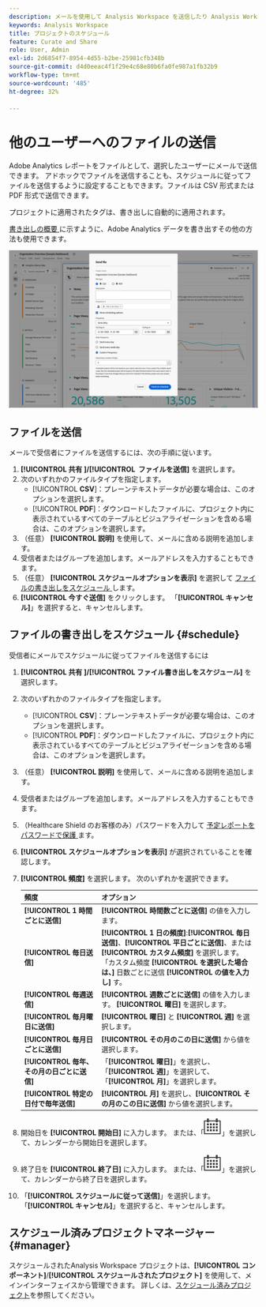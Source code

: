 ```yaml
---
description: メールを使用して Analysis Workspace を送信したり Analysis Workspace の配信をスケジュールしたりします。
keywords: Analysis Workspace
title: プロジェクトのスケジュール
feature: Curate and Share
role: User, Admin
exl-id: 2d6854f7-8954-4d55-b2be-25981cfb348b
source-git-commit: d4d0eeac4f1f29e4c68e80b6fa0fe987a1fb32b9
workflow-type: tm+mt
source-wordcount: '485'
ht-degree: 32%

---
```


# 他のユーザーへのファイルの送信

Adobe Analytics レポートをファイルとして、選択したユーザーにメールで送信できます。 アドホックでファイルを送信することも、スケジュールに従ってファイルを送信するように設定することもできます。ファイルは CSV 形式または PDF 形式で送信できます。

プロジェクトに適用されたタグは、書き出しに自動的に適用されます。

[ 書き出しの概要 ](/help/export/home.md) に示すように、Adobe Analytics データを書き出すその他の方法も使用できます。

![ファイルを送信](assets/send-file.png)

## ファイルを送信

メールで受信者にファイルを送信するには、次の手順に従います。

1. **[!UICONTROL 共有 &#x200B;]/[!UICONTROL &#x200B; ファイルを送信]** を選択します。
1. 次のいずれかのファイルタイプを指定します。
   * [!UICONTROL **CSV**]：プレーンテキストデータが必要な場合は、このオプションを選択します。
   * [!UICONTROL **PDF**]：ダウンロードしたファイルに、プロジェクト内に表示されているすべてのテーブルとビジュアライゼーションを含める場合は、このオプションを選択します。
1. （任意） **[!UICONTROL 説明]** を使用して、メールに含める説明を追加します。
1. 受信者またはグループを追加します。メールアドレスを入力することもできます。
1. （任意） **[!UICONTROL スケジュールオプションを表示]** を選択して [ ファイルの書き出しをスケジュール ](#schedule-file-export) します。
1. **[!UICONTROL 今すぐ送信]** をクリックします。 「**[!UICONTROL キャンセル]**」を選択すると、キャンセルします。


## ファイルの書き出しをスケジュール {#schedule}

受信者にメールでスケジュールに従ってファイルを送信するには

1. **[!UICONTROL 共有 &#x200B;]/[!UICONTROL &#x200B; ファイル書き出しをスケジュール]** を選択します。
1. 次のいずれかのファイルタイプを指定します。
   * [!UICONTROL **CSV**]：プレーンテキストデータが必要な場合は、このオプションを選択します。
   * [!UICONTROL **PDF**]：ダウンロードしたファイルに、プロジェクト内に表示されているすべてのテーブルとビジュアライゼーションを含める場合は、このオプションを選択します。
1. （任意） **[!UICONTROL 説明]** を使用して、メールに含める説明を追加します。
1. 受信者またはグループを追加します。メールアドレスを入力することもできます。
1. （Healthcare Shield のお客様のみ）パスワードを入力して [ 予定レポートをパスワードで保護 ](#password-protect-a-new-scheduled-project) ます。
1. **[!UICONTROL スケジュールオプションを表示]** が選択されていることを確認します。
1. **[!UICONTROL 頻度]** を選択します。 次のいずれかを選択できます。

   | 頻度 | オプション |
   |---|---|
   | **[!UICONTROL 1 時間ごとに送信]** | **[!UICONTROL 時間数ごとに送信]** の値を入力します。 |
   | **[!UICONTROL 毎日送信]** | **[!UICONTROL 1 日の頻度]**:**[!UICONTROL 毎日送信]**、**[!UICONTROL 平日ごとに送信]**、または **[!UICONTROL カスタム頻度]** を選択します。<br/> 「カスタム頻度 **[!UICONTROL を選択した場合は、]** 日数ごとに送信 **[!UICONTROL の値を入力し]** す。 |
   | **[!UICONTROL 毎週送信]** | **[!UICONTROL 週数ごとに送信]** の値を入力します。 **[!UICONTROL 曜日]** を選択します。 |
   | **[!UICONTROL 毎月曜日に送信]** | **[!UICONTROL 曜日]** と **[!UICONTROL 週]** を選択します。 |
   | **[!UICONTROL 毎月日ごとに送信]** | **[!UICONTROL その月のこの日に送信]** から値を選択します。 |
   | **[!UICONTROL 毎年、その月の日ごとに送信]** | 「**[!UICONTROL 曜日]**」を選択し、「**[!UICONTROL 週]**」を選択して、「**[!UICONTROL 月]**」を選択します。 |
   | **[!UICONTROL 特定の日付で毎年送信]** | **[!UICONTROL 月]** を選択し、**[!UICONTROL その月のこの日に送信]** から値を選択します。 |

1. 開始日を **[!UICONTROL 開始日]** に入力します。 または、「![ カレンダー ](/help/assets/icons/Calendar.svg)」を選択して、カレンダーから開始日を選択します。

1. 終了日を **[!UICONTROL 終了日]** に入力します。 または、「![ カレンダー ](/help/assets/icons/Calendar.svg)」を選択して、カレンダーから終了日を選択します。
1. 「**[!UICONTROL スケジュールに従って送信]**」を選択します。 「**[!UICONTROL キャンセル]**」を選択すると、キャンセルします。


## スケジュール済みプロジェクトマネージャー {#manager}

スケジュールされたAnalysis Workspace プロジェクトは、**[!UICONTROL コンポーネント]**/**[!UICONTROL スケジュールされたプロジェクト]** を使用して、メインインターフェイスから管理できます。 詳しくは、[スケジュール済みプロジェクト](/help/components/scheduled-projects-manager.md)を参照してください。

<!--
# Schedule projects

From the Workspace **Share menu**, you can send Analysis Workspace projects using email to selected recipients. Files can be sent in CSV or PDF format. After you share scheduled projects, you can edit the schedule settings to modify the frequency, receipient list, or file type using the Scheduled Projects manager.

## Send file now

To send a file immediately to recipients via email:

1. Click **[!UICONTROL Share] > [!UICONTROL Export file]**.
1. Specify the file type:
   * [!UICONTROL **CSV**]: Choose this option if you want plain-text data.
   * [!UICONTROL **PDF**]: Choose this option if you want the downloaded file to contain all the displayed (visible) tables and visualizations in the project.
1. (Optional) Add a description to include in the email to explain the file being received. 
1. Add recipients or groups. Email addresses can also be entered. 
1. Click **[!UICONTROL Send Now]**.
1. (Optional) Click **[!UICONTROL Show scheduling options]** to specify a delivery schedule.

![Send file now](assets/send-file-now.png)

## Send file on schedule

To send a file on a recurring schedule to recipients via email:

1. Click **[!UICONTROL Share] > [!UICONTROL Schedule file export]**.
1. Specify the file type (CSV or PDF).
1. (Optional) Add a description that will be included in the email to explain the file being received. 
1. Add recipients or groups. Email addresses can also be entered. 
1. Specify the range the schedule should be delivered over by modifying Starting on and Ending on inputs. The end date must be within a year from the day the schedule is created or modified.
1. Specify the delivery frequency. Each frequency allows for different customizations. 
1. Click **[!UICONTROL Send on schedule]**.

![](assets/send-on-schedule.png)

## Manage scheduled projects

When you manage scheduled projects, you can edit and delete recurring project schedules:

*  Change the file type (.csv or PDF)
*  Update the project description
*  Add or remove recipients
*  Change the frequency


Scheduled Analysis Workspace projects can be managed under **Analytics > Components > Scheduled Projects**.

For more information, see [Scheduled projects](/help/components/scheduled-projects-manager.md)
-->
